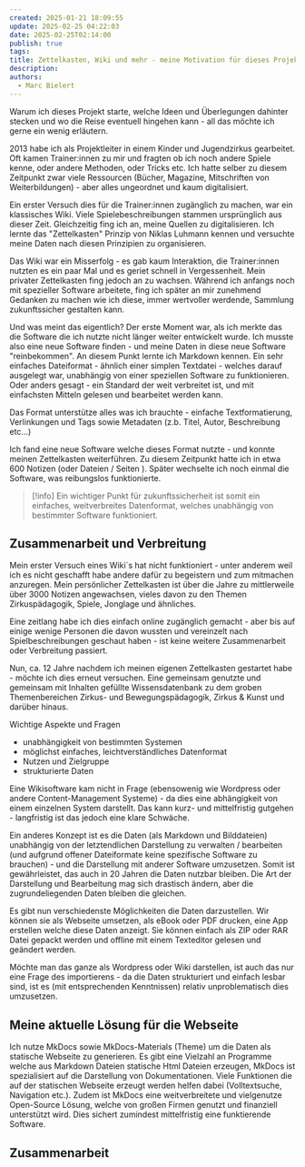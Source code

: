 ```yaml
---
created: 2025-01-21 18:09:55
update: 2025-02-25 04:22:03
date: 2025-02-25T02:14:00
publish: true
tags: 
title: Zettelkasten, Wiki und mehr - meine Motivation für dieses Projekt
description: 
authors:
  - Marc Bielert
---
```


Warum ich dieses Projekt starte, welche Ideen und Überlegungen dahinter stecken und wo die Reise eventuell hingehen kann - all das möchte ich gerne ein wenig erläutern.

2013 habe ich als Projektleiter in einem Kinder und Jugendzirkus gearbeitet. Oft kamen Trainer:innen zu mir und fragten ob ich noch andere Spiele kenne, oder andere Methoden, oder Tricks etc.
Ich hatte selber zu diesem Zeitpunkt zwar viele Ressourcen (Bücher, Magazine, Mitschriften von Weiterbildungen) - aber alles ungeordnet und kaum digitalisiert.

<!-- more -->

Ein erster Versuch dies für die Trainer:innen zugänglich zu machen, war ein klassisches Wiki. 
Viele Spielebeschreibungen stammen ursprünglich aus dieser Zeit. 
Gleichzeitig fing ich an, meine Quellen zu digitalisieren. Ich lernte das "Zettelkasten" Prinzip von Niklas Luhmann kennen und versuchte meine Daten nach diesen Prinzipien zu organisieren.

Das Wiki war ein Misserfolg - es gab kaum Interaktion, die Trainer:innen nutzten es ein paar Mal und es geriet schnell in Vergessenheit.
Mein privater Zettelkasten fing jedoch an zu wachsen. Während ich anfangs noch mit spezieller Software arbeitete, fing ich später an mir zunehmend Gedanken zu machen wie ich diese, immer wertvoller werdende, Sammlung zukunftssicher gestalten kann.

Und was meint das eigentlich?
Der erste Moment war, als ich merkte das die Software die ich nutzte nicht länger weiter entwickelt wurde.
Ich musste also eine neue Software finden - und meine Daten in diese neue Software "reinbekommen".
An diesem Punkt lernte ich Markdown kennen. Ein sehr einfaches Dateiformat - ähnlich einer simplen Textdatei - welches darauf ausgelegt war, unabhängig von einer speziellen Software zu funktionieren. Oder anders gesagt - ein Standard der weit verbreitet ist, und mit einfachsten Mitteln gelesen und bearbeitet werden kann.

Das Format unterstütze alles was ich brauchte - einfache Textformatierung, Verlinkungen und Tags sowie Metadaten (z.b. Titel, Autor, Beschreibung etc...)

Ich fand eine neue Software welche dieses Format nutzte - und konnte meinen Zettelkasten weiterführen. Zu diesem Zeitpunkt hatte ich in etwa 600 Notizen (oder Dateien / Seiten ).
Später wechselte ich noch einmal die Software, was reibungslos funktionierte.

>[!info]
>Ein wichtiger Punkt für zukunftssicherheit ist somit ein einfaches, weitverbreites Datenformat, welches unabhängig von bestimmter Software funktioniert.

## Zusammenarbeit und Verbreitung

Mein erster Versuch eines Wiki´s hat nicht funktioniert - unter anderem weil ich es nicht geschafft habe andere dafür zu begeistern und zum mitmachen anzuregen.
Mein persönlicher Zettelkasten ist über die Jahre zu mittlerweile über 3000 Notizen angewachsen, vieles davon zu den Themen Zirkuspädagogik, Spiele, Jonglage und ähnliches.

Eine zeitlang habe ich dies einfach online zugänglich gemacht - aber bis auf einige wenige Personen die davon wussten und vereinzelt nach Spielbeschreibungen geschaut haben - ist keine weitere Zusammenarbeit oder Verbreitung passiert.

Nun, ca. 12 Jahre nachdem ich meinen eigenen Zettelkasten gestartet habe - möchte ich dies erneut versuchen.
Eine gemeinsam genutzte und gemeinsam mit Inhalten gefüllte Wissensdatenbank zu dem groben Themenbereichen Zirkus- und Bewegungspädagogik, Zirkus & Kunst und darüber hinaus.

Wichtige Aspekte und Fragen
- unabhängigkeit von bestimmten Systemen
- möglichst einfaches, leichtverständliches Datenformat
- Nutzen und Zielgruppe
- strukturierte Daten

Eine Wikisoftware kam nicht in Frage (ebensowenig wie Wordpress oder andere Content-Management Systeme) - da dies eine abhängigkeit von einem einzelnen System darstellt. Das kann kurz- und mittelfristig gutgehen - langfristig ist das jedoch eine klare Schwäche.

Ein anderes Konzept ist es die Daten (als Markdown und Bilddateien) unabhängig von der letztendlichen Darstellung zu verwalten / bearbeiten (und aufgrund offener Dateiformate keine spezifische Software zu brauchen) - und die Darstellung mit anderer Software umzusetzen.
Somit ist gewährleistet, das auch in 20 Jahren die Daten nutzbar bleiben. Die Art der Darstellung und Bearbeitung mag sich drastisch ändern, aber die zugrundeliegenden Daten bleiben die gleichen.

Es gibt nun verschiedenste Möglichkeiten die Daten darzustellen. Wir können sie als Webseite umsetzen, als eBook oder PDF drucken, eine App erstellen welche diese Daten anzeigt. 
Sie können einfach als ZIP oder RAR Datei gepackt werden und offline mit einem Texteditor gelesen und geändert werden.

Möchte man das ganze als Wordpress oder Wiki darstellen, ist auch das nur eine Frage des importierens - da die Daten strukturiert und einfach lesbar sind, ist es (mit entsprechenden Kenntnissen) relativ unproblematisch dies umzusetzen.

## Meine aktuelle Lösung für die Webseite

Ich nutze MkDocs sowie MkDocs-Materials (Theme) um die Daten als statische Webseite zu generieren.
Es gibt eine Vielzahl an Programme welche aus Markdown Dateien statische Html Dateien erzeugen, MkDocs ist spezialisiert auf die Darstellung von Dokumentationen. Viele Funktionen die auf der statischen Webseite erzeugt werden helfen dabei (Volltextsuche, Navigation etc.).
Zudem ist MkDocs eine weitverbreitete und vielgenutze Open-Source Lösung, welche von großen Firmen genutzt und finanziell unterstützt wird. Dies sichert zumindest mittelfristig eine funktierende Software.

## Zusammenarbeit

